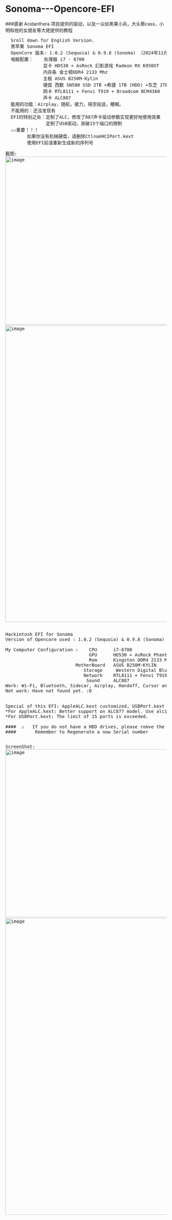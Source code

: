 # Sonoma---Opencore-EFI

###感谢 Acidanthera 项目提供的驱动，以及一众如黑果小兵，大头蔡cass，小明和他的女朋友等大佬提供的教程
<pre>
  Sroll down for English Version.
  黑苹果 Sonoma EFI
  OpenCore 版本: 1.0.2 (Sequoia) & 0.9.8 (Sonoma) （2024年11月最后更新）
  电脑配置：    处理器 i7 - 6700
              显卡 HD530 + AsRock 幻影游戏 Radeon RX 6950XT
              内存条 金士顿DDR4 2133 Mhz
              主板 ASUS B250M-Kylin
              硬盘 西数 SN580 SSD 2TB +希捷 1TB (HDD) +东芝 2TB (HDD)
              网卡 RTL8111 + Fenvi T919 + Broadcom BCM4360
              声卡 ALC887
  能用的功能：Airplay，随航，接力，隔空投送，睡眠。
  不能用的：还没发现有
  EFI的特别之处：定制了ALC，修改了887声卡驱动参数实现更好地使用效果
               定制了USB驱动，突破15个端口的限制
  ⚠️⚠️重要！！！
        如果你没有机械硬盘，请删除CtlnaAHCIPort.kext
        使用EFI前请重新生成新的序列号
</pre>

<pre>
截图:
<img width="523" alt="image" src="https://github.com/chunma26/Sonoma---Opencore-EFI/assets/56785635/2abca978-c731-4968-b275-e63c60519c97"> 
<img width="924" alt="image" src="https://github.com/chunma26/Sonoma---Opencore-EFI/assets/56785635/83ffedfa-9bbc-4f6b-9f35-3787874b2969">
</pre>

<pre>

Hackintosh EFI for Sonoma
Version of Opencore used : 1.0.2 (Sequoia) & 0.9.8 (Sonoma) (Last edited on November 2024)

My Computer Configuration :    CPU      i7-6700
                               GPU      HD530 + AsRock Phantom Gaming Radeon RX 6950XT
                               Rom      Kingston DDR4 2133 Mhz
                          MotherBoard   ASUS B250M-KYLIN
                             Storage     Western Digital Blue SN580 SSD 2TB + Seagate HDD 1TB + Toshiba HDD 2TB
                             Network    RTL8111 + Fenvi T919 Broadcom BCM4360
                              Sound     ALC887
Work: Wi-Fi, Bluetooth, Sidecar, Airplay, Handoff, Cursor and Keyborad, AirDrop, Fully support on Sleep.
Not work: Have not found yet. :D


Special of this EFI: AppleALC.kext customized, USBPort.kext customized.
*For AppleALC.kext: Better support on ALC877 model. Use alcid 110 instead of 11
*For USBPort.kext: The limit of 15 ports is exceeded.

####  ⚠️   If you do not have a HDD drives, please romve the CtlnaAHCIPort.kext.
####       Remember to Regenerate a now Serial number

</pre>

<pre>
ScreenShot:
<img width="523" alt="image" src="https://github.com/chunma26/Sonoma---Opencore-EFI/assets/56785635/2abca978-c731-4968-b275-e63c60519c97"> 
<img width="924" alt="image" src="https://github.com/chunma26/Sonoma---Opencore-EFI/assets/56785635/83ffedfa-9bbc-4f6b-9f35-3787874b2969">
</pre>
